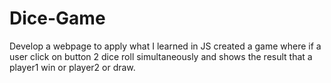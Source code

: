 # Dice-Game
Develop a webpage to apply what I learned in JS created a game where if a user click on button 2 dice roll simultaneously and shows the result that a player1 win or player2 or draw.
